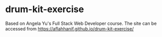 # drum-kit-exercise
Based on Angela Yu's Full Stack Web Developer course. The site can be accessed from https://aflahhanif.github.io/drum-kit-exercise/
